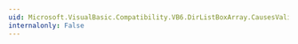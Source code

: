 ```yaml
---
uid: Microsoft.VisualBasic.Compatibility.VB6.DirListBoxArray.CausesValidationChanged
internalonly: False
---
```

